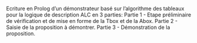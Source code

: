 Ecriture en Prolog d’un démonstrateur basé sur l’algorithme des tableaux pour la logique de description ALC en 3 parties:
Partie 1 - Etape préliminaire de vérification et de mise en forme de la Tbox et de la Abox.
Partie 2 - Saisie de la proposition à démontrer.
Partie 3 - Démonstration de la proposition.